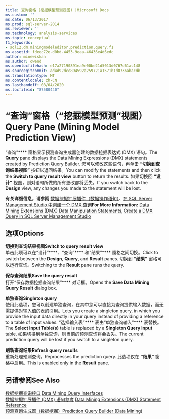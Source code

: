 ```yaml
---
title: 查询窗格 (挖掘模型预测视图) |Microsoft Docs
ms.custom: ''
ms.date: 06/13/2017
ms.prod: sql-server-2014
ms.reviewer: ''
ms.technology: analysis-services
ms.topic: conceptual
f1_keywords:
- sql12.dm.miningmodeleditor.prediction.query.f1
ms.assetid: fdeec72e-d0bd-4453-9eaa-46436e4d6edc
author: minewiskan
ms.author: owend
ms.openlocfilehash: e17a27190891ea9e00be21d5013d0767d61ac148
ms.sourcegitcommit: ad4d92dce894592a259721a1571b1d8736abacdb
ms.translationtype: MT
ms.contentlocale: zh-CN
ms.lasthandoff: 08/04/2020
ms.locfileid: "87580440"
---
```

# <a name="query-pane-mining-model-prediction-view"></a><span data-ttu-id="aed10-102">“查询”窗格（“挖掘模型预测”视图）</span><span class="sxs-lookup"><span data-stu-id="aed10-102">Query Pane (Mining Model Prediction View)</span></span>
  <span data-ttu-id="aed10-103">“查询”\*\*\*\* 窗格显示预测查询生成器创建的数据挖掘表达式 (DMX) 语句。</span><span class="sxs-lookup"><span data-stu-id="aed10-103">The **Query** pane displays the Data Mining Expressions (DMX) statements created by Prediction Query Builder.</span></span> <span data-ttu-id="aed10-104">您可以修改这些语句，再单击 **“切换到查询结果视图”** 按钮以返回结果。</span><span class="sxs-lookup"><span data-stu-id="aed10-104">You can modify the statements and then click the **Switch to query result view** button to return the results.</span></span> <span data-ttu-id="aed10-105">如果切换回 **“设计”** 视图，则对语句所做的所有更改都将丢失。</span><span class="sxs-lookup"><span data-stu-id="aed10-105">If you switch back to the **Design** view, any changes you made to the statement will be lost.</span></span>  
  
 <span data-ttu-id="aed10-106">**有关详细信息，请参阅** [数据挖掘扩展插件（数据操作语句）](/sql/dmx/dmx-statements-data-manipulation)、[在 SQL Server Management Studio 中创建一个 DMX 查询](data-mining/create-a-dmx-query-in-sql-server-management-studio.md)</span><span class="sxs-lookup"><span data-stu-id="aed10-106">**For More Information:** [Data Mining Extensions &#40;DMX&#41; Data Manipulation Statements](/sql/dmx/dmx-statements-data-manipulation), [Create a DMX Query in SQL Server Management Studio](data-mining/create-a-dmx-query-in-sql-server-management-studio.md)</span></span>  
  
## <a name="options"></a><span data-ttu-id="aed10-107">选项</span><span class="sxs-lookup"><span data-stu-id="aed10-107">Options</span></span>  
 <span data-ttu-id="aed10-108">**切换到查询结果视图**</span><span class="sxs-lookup"><span data-stu-id="aed10-108">**Switch to query result view**</span></span>  
 <span data-ttu-id="aed10-109">单击此项可以在“设计”\*\*\*\*、“查询”\*\*\*\* 和“结果”\*\*\*\* 窗格之间切换。</span><span class="sxs-lookup"><span data-stu-id="aed10-109">Click to switch between the **Design**, **Query**, and **Result** panes.</span></span> <span data-ttu-id="aed10-110">切换到 **“结果”** 窗格可以运行查询。</span><span class="sxs-lookup"><span data-stu-id="aed10-110">Switching to the **Result** pane runs the query.</span></span>  
  
 <span data-ttu-id="aed10-111">**保存查询结果**</span><span class="sxs-lookup"><span data-stu-id="aed10-111">**Save the query result**</span></span>  
 <span data-ttu-id="aed10-112">打开“保存数据挖掘查询结果”\*\*\*\* 对话框。</span><span class="sxs-lookup"><span data-stu-id="aed10-112">Opens the **Save Data Mining Query Result** dialog box.</span></span>  
  
 <span data-ttu-id="aed10-113">**单独查询**</span><span class="sxs-lookup"><span data-stu-id="aed10-113">**Singleton query**</span></span>  
 <span data-ttu-id="aed10-114">使用此选项，您可以创建单独查询，在其中您可以直接为查询提供输入数据，而无需提供对输入值的表的引用。</span><span class="sxs-lookup"><span data-stu-id="aed10-114">Lets you create a singleton query, in which you provide the input data directly in your query instead of providing a reference to a table of input values.</span></span> <span data-ttu-id="aed10-115">“选择输入表”\*\*\*\* 表由“单独查询输入”\*\*\*\* 表替换。</span><span class="sxs-lookup"><span data-stu-id="aed10-115">The **Select Input Table(s)** table is replaced by a **Singleton Query Input** table.</span></span> <span data-ttu-id="aed10-116">如果切换到单独查询，则当前的预测查询将会丢失。</span><span class="sxs-lookup"><span data-stu-id="aed10-116">The current prediction query will be lost if you switch to a singleton query.</span></span>  
  
 <span data-ttu-id="aed10-117">**刷新查询结果**</span><span class="sxs-lookup"><span data-stu-id="aed10-117">**Refresh query results**</span></span>  
 <span data-ttu-id="aed10-118">重新处理预测查询。</span><span class="sxs-lookup"><span data-stu-id="aed10-118">Reprocesses the prediction query.</span></span> <span data-ttu-id="aed10-119">此选项仅在 **“结果”** 窗格中启用。</span><span class="sxs-lookup"><span data-stu-id="aed10-119">This is enabled only in the **Result** pane.</span></span>  
  
## <a name="see-also"></a><span data-ttu-id="aed10-120">另请参阅</span><span class="sxs-lookup"><span data-stu-id="aed10-120">See Also</span></span>  
 <span data-ttu-id="aed10-121">[数据挖掘查询接口](data-mining/data-mining-query-tools.md) </span><span class="sxs-lookup"><span data-stu-id="aed10-121">[Data Mining Query Interfaces](data-mining/data-mining-query-tools.md) </span></span>  
 <span data-ttu-id="aed10-122">[数据挖掘扩展插件 &#40;DMX&#41; 语句参考](/sql/dmx/data-mining-extensions-dmx-statements) </span><span class="sxs-lookup"><span data-stu-id="aed10-122">[Data Mining Extensions &#40;DMX&#41; Statement Reference](/sql/dmx/data-mining-extensions-dmx-statements) </span></span>  
 [<span data-ttu-id="aed10-123">预测查询生成器（数据挖掘）</span><span class="sxs-lookup"><span data-stu-id="aed10-123">Prediction Query Builder &#40;Data Mining&#41;</span></span>](prediction-query-builder-data-mining.md)  
  
  
